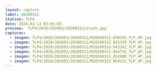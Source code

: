 ```yaml
---
layout: capture
label: 20200312
station: TLP4
date: 2020-03-13 03:05:03
preview:  TLP4/2020/202003/20200312/stack.jpg
capturas:
  - imagem: TLP4/2020/202003/20200312/M20200313_030503_TLP_4P.jpg
  - imagem: TLP4/2020/202003/20200312/M20200313_035339_TLP_4P.jpg
  - imagem: TLP4/2020/202003/20200312/M20200313_043342_TLP_4P.jpg
  - imagem: TLP4/2020/202003/20200312/M20200313_044752_TLP_4P.jpg
  - imagem: TLP4/2020/202003/20200312/M20200313_052600_TLP_4P.jpg
  - imagem: TLP4/2020/202003/20200312/M20200313_054232_TLP_4P.jpg
---
```

